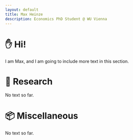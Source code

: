 ```yaml
---
layout: default
title: Max Heinze
description: Economics PhD Student @ WU Vienna
---
```


# ✋ Hi!

I am Max, and I am going to include more text in this section.

# 📝 Research

No text so far.

# 📦 Miscellaneous

No text so far.
